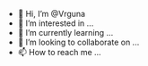 - 👋 Hi, I’m @Vrguna
- 👀 I’m interested in ...
- 🌱 I’m currently learning ...
- 💞️ I’m looking to collaborate on ...
- 📫 How to reach me ...

<!---
Vrguna/Vrguna is a ✨ special ✨ repository because its `README.md` (this file) appears on your GitHub profile.
You can click the Preview link to take a look at your changes.
--->
